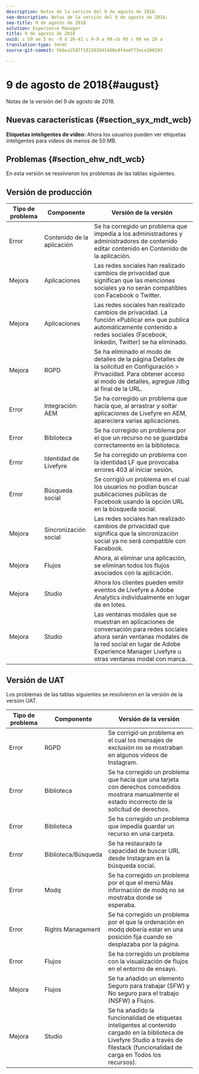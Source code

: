 ```yaml
---
description: Notas de la versión del 9 de agosto de 2018.
seo-description: Notas de la versión del 9 de agosto de 2018.
seo-title: 9 de agosto de 2018
solution: Experience Manager
title: 9 de agosto de 2018
uuid: c 59 ae 5 ec -9 d 26-41 c 4-9 a 98-cb 95 c 89 ee 26 a
translation-type: tm+mt
source-git-commit: 566ea2587f101202045488e9f4edf73ece100293

---
```



# 9 de agosto de 2018{#august}

Notas de la versión del 9 de agosto de 2018.

## Nuevas características {#section_syx_mdt_wcb}

**Etiquetas inteligentes de vídeo:** Ahora los usuarios pueden ver etiquetas inteligentes para vídeos de menos de 50 MB.

## Problemas {#section_ehw_ndt_wcb}

En esta versión se resolvieron los problemas de las tablas siguientes.

## Versión de producción

| **Tipo de problema** | **Componente** | **Versión de la versión** |
|---|---|---|
| Error | Contenido de la aplicación | Se ha corregido un problema que impedía a los administradores y administradores de contenido editar contenido en Contenido de la aplicación. |
| Mejora | Aplicaciones | Las redes sociales han realizado cambios de privacidad que significan que las menciones sociales ya no serán compatibles con Facebook o Twitter. |
| Mejora | Aplicaciones | Las redes sociales han realizado cambios de privacidad. La función «Publicar en» que publica automáticamente contenido a redes sociales (Facebook, linkedin, Twitter) se ha eliminado. |
| Mejora | RGPD | Se ha eliminado el modo de detalles de la página Detalles de la solicitud en Configuración > Privacidad. Para obtener acceso al modo de detalles, agregue /dbg al final de la URL. |
| Error | Integración: AEM | Se ha corregido un problema que hacía que, al arrastrar y soltar aplicaciones de Livefyre en AEM, apareciera varias aplicaciones. |
| Error | Biblioteca | Se ha corregido un problema por el que un recurso no se guardaba correctamente en la biblioteca. |
| Error | Identidad de Livefyre | Se ha corregido un problema con la identidad LF que provocaba errores 403 al iniciar sesión. |
| Error | Búsqueda social | Se corrigió un problema en el cual los usuarios no podían buscar publicaciones públicas de Facebook usando la opción URL en la búsqueda social. |
| Mejora | Sincronización social | Las redes sociales han realizado cambios de privacidad que significa que la sincronización social ya no será compatible con Facebook. |
| Mejora | Flujos | Ahora, al eliminar una aplicación, se eliminan todos los flujos asociados con la aplicación. |
| Mejora | Studio | Ahora los clientes pueden emitir eventos de Livefyre a Adobe Analytics individualmente en lugar de en lotes. |
| Mejora | Studio | Las ventanas modales que se muestran en aplicaciones de conversación para redes sociales ahora serán ventanas modales de la red social en lugar de Adobe Experience Manager Livefyre u otras ventanas modal con marca. |

## Versión de UAT

Los problemas de las tablas siguientes se resolvieron en la versión de la versión UAT.

| **Tipo de problema** | **Componente** | **Versión de la versión** |
|---|---|---|
| Error | RGPD | Se corrigió un problema en el cual los mensajes de exclusión no se mostraban en algunos vídeos de Instagram. |
| Error | Biblioteca | Se ha corregido un problema que hacía que una tarjeta con derechos concedidos mostrara manualmente el estado incorrecto de la solicitud de derechos. |
| Error | Biblioteca | Se ha corregido un problema que impedía guardar un recurso en una carpeta. |
| Error | Biblioteca/Búsqueda | Se ha restaurado la capacidad de buscar URL desde Instagram en la búsqueda social. |
| Error | Modq | Se ha corregido un problema por el que el menú Más información de modq no se mostraba donde se esperaba. |
| Error | Rights Management | Se ha corregido un problema por el que la ordenación en modq debería estar en una posición fija cuando se desplazaba por la página. |
| Error | Flujos | Se ha corregido un problema con la visualización de flujos en el entorno de ensayo. |
| Mejora | Flujos | Se ha añadido un elemento Seguro para trabajar (SFW) y No seguro para el trabajo (NSFW) a Flujos. |
| Mejora | Studio | Se ha añadido la funcionalidad de etiquetas inteligentes al contenido cargado en la biblioteca de Livefyre Studio a través de filestack (funcionalidad de carga en Todos los recursos). |

